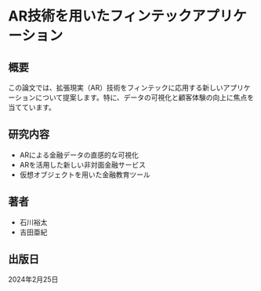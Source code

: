 # AR技術を用いたフィンテックアプリケーション

## 概要

この論文では、拡張現実（AR）技術をフィンテックに応用する新しいアプリケーションについて提案します。特に、データの可視化と顧客体験の向上に焦点を当てています。

## 研究内容

- ARによる金融データの直感的な可視化
- ARを活用した新しい非対面金融サービス
- 仮想オブジェクトを用いた金融教育ツール

## 著者

- 石川裕太
- 吉田亜紀

## 出版日

2024年2月25日 